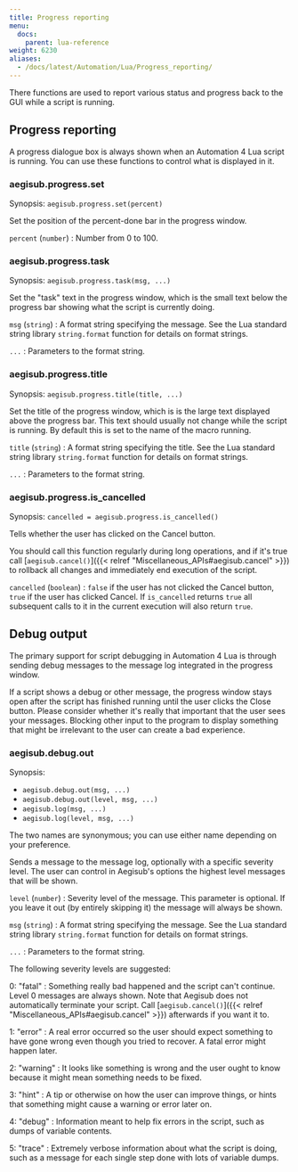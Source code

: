 ```yaml
---
title: Progress reporting
menu:
  docs:
    parent: lua-reference
weight: 6230
aliases:
  - /docs/latest/Automation/Lua/Progress_reporting/
---
```


There functions are used to report various status and progress back to the GUI
while a script is running.

## Progress reporting

A progress dialogue box is always shown when an Automation 4 Lua script is
running. You can use these functions to control what is displayed in it.

### aegisub.progress.set

Synopsis: `aegisub.progress.set(percent)`

Set the position of the percent-done bar in the progress window.

`percent` (`number`)
: Number from 0 to 100.

### aegisub.progress.task

Synopsis: `aegisub.progress.task(msg, ...)`

Set the "task" text in the progress window, which is the small text below the
progress bar showing what the script is currently doing.

`msg` (`string`)
: A format string specifying the message. See the Lua standard string library
  `string.format` function for details on format strings.

`...`
: Parameters to the format string.

### aegisub.progress.title

Synopsis: `aegisub.progress.title(title, ...)`

Set the title of the progress window, which is is the large text displayed
above the progress bar. This text should usually not change while the script
is running. By default this is set to the name of the macro running.

`title` (`string`)
: A format string specifying the title. See the Lua standard string library
  `string.format` function for details on format strings.

`...`
: Parameters to the format string.

### aegisub.progress.is_cancelled

Synopsis: `cancelled = aegisub.progress.is_cancelled()`

Tells whether the user has clicked on the Cancel button.

You should call this function regularly during long operations, and if it's
true call [`aegisub.cancel()`]({{< relref "Miscellaneous_APIs#aegisub.cancel" >}}) to
rollback all changes and immediately end execution of the script.

`cancelled` (`boolean`)
: `false` if the user has not clicked the Cancel button, `true` if the user has
  clicked Cancel. If `is_cancelled` returns `true` all subsequent calls to it in
  the current execution will also return `true`.

## Debug output

The primary support for script debugging in Automation 4 Lua is through sending
debug messages to the message log integrated in the progress window.

If a script shows a debug or other message, the progress window stays open
after the script has finished running until the user clicks the Close button.
Please consider whether it's really that important that the user sees your
messages. Blocking other input to the program to display something that might
be irrelevant to the user can create a bad experience.

### aegisub.debug.out

Synopsis:

- `aegisub.debug.out(msg, ...)`
- `aegisub.debug.out(level, msg, ...)`
- `aegisub.log(msg, ...)`
- `aegisub.log(level, msg, ...)`

The two names are synonymous; you can use either name depending on your
preference.

Sends a message to the message log, optionally with a specific severity level.
The user can control in Aegisub's options the highest level messages that will
be shown.

`level` (`number`)
: Severity level of the message. This parameter is optional. If you leave it
  out (by entirely skipping it) the message will always be shown.

`msg` (`string`)
: A format string specifying the message. See the Lua standard string library
  `string.format` function for details on format strings.

`...`
: Parameters to the format string.

The following severity levels are suggested:

0: "fatal"
: Something really bad happened and the script can't continue. Level 0 messages
  are always shown. Note that Aegisub does not automatically terminate your
  script. Call [`aegisub.cancel()`]({{< relref "Miscellaneous_APIs#aegisub.cancel" >}})
  afterwards if you want it to.

1: "error"
: A real error occurred so the user should expect something to have gone wrong
  even though you tried to recover. A fatal error might happen later.

2: "warning"
: It looks like something is wrong and the user ought to know because it might
  mean something needs to be fixed.

3: "hint"
: A tip or otherwise on how the user can improve things, or hints that
  something might cause a warning or error later on.

4: "debug"
: Information meant to help fix errors in the script, such as dumps of variable
  contents.

5: "trace"
: Extremely verbose information about what the script is doing, such as a
  message for each single step done with lots of variable dumps.
